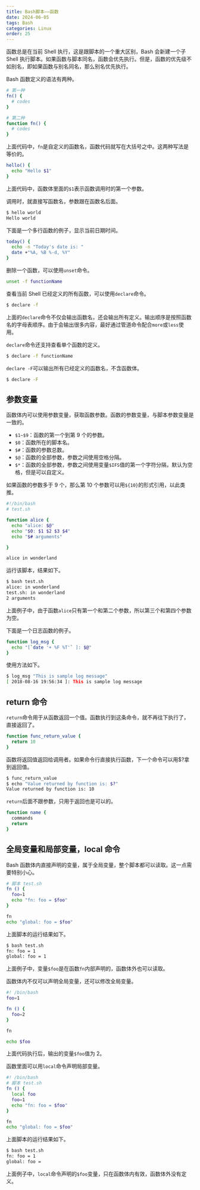 ```yaml
---
title: Bash脚本——函数
date: 2024-06-05
tags: Bash
categories: Linux
order: 25
---
```





函数总是在当前 Shell 执行，这是跟脚本的一个重大区别，Bash 会新建一个子 Shell 执行脚本。如果函数与脚本同名，函数会优先执行。但是，函数的优先级不如别名，即如果函数与别名同名，那么别名优先执行。

Bash 函数定义的语法有两种。
```bash
# 第一种
fn() {
  # codes
}

# 第二种
function fn() {
  # codes
}
```
上面代码中，`fn`是自定义的函数名，函数代码就写在大括号之中。这两种写法是等价的。
```bash
hello() {
  echo "Hello $1"
}
```
上面代码中，函数体里面的`$1`表示函数调用时的第一个参数。

调用时，就直接写函数名，参数跟在函数名后面。
```bash
$ hello world
Hello world
```
下面是一个多行函数的例子，显示当前日期时间。
```bash
today() {
  echo -n "Today's date is: "
  date +"%A, %B %-d, %Y"
}
```
删除一个函数，可以使用`unset`命令。
```bash
unset -f functionName
```
查看当前 Shell 已经定义的所有函数，可以使用`declare`命令。
```bash
$ declare -f
```
上面的`declare`命令不仅会输出函数名，还会输出所有定义。输出顺序是按照函数名的字母表顺序。由于会输出很多内容，最好通过管道命令配合`more`或`less`使用。

`declare`命令还支持查看单个函数的定义。
```bash
$ declare -f functionName
```
`declare -F`可以输出所有已经定义的函数名，不含函数体。
```bash
$ declare -F
```
## 参数变量
函数体内可以使用参数变量，获取函数参数。函数的参数变量，与脚本参数变量是一致的。
* `$1~$9`：函数的第一个到第 9 个的参数。
* `$0`：函数所在的脚本名。
* `$#`：函数的参数总数。
* `$@`：函数的全部参数，参数之间使用空格分隔。
* `$*`：函数的全部参数，参数之间使用变量`$IFS`值的第一个字符分隔，默认为空格，但是可以自定义。

如果函数的参数多于 9 个，那么第 10 个参数可以用`${10}`的形式引用，以此类推。
```bash
#!/bin/bash
# test.sh

function alice {
  echo "alice: $@"
  echo "$0: $1 $2 $3 $4"
  echo "$# arguments"

}

alice in wonderland
```
运行该脚本，结果如下。
```bash
$ bash test.sh
alice: in wonderland
test.sh: in wonderland
2 arguments
```
上面例子中，由于函数`alice`只有第一个和第二个参数，所以第三个和第四个参数为空。

下面是一个日志函数的例子。
```bash
function log_msg {
  echo "[`date '+ %F %T'` ]: $@"
}
```
使用方法如下。
```bash
$ log_msg "This is sample log message"
[ 2018-08-16 19:56:34 ]: This is sample log message
```
## return 命令
`return`命令用于从函数返回一个值。函数执行到这条命令，就不再往下执行了，直接返回了。
```bash
function func_return_value {
  return 10
}
```
函数将返回值返回给调用者。如果命令行直接执行函数，下一个命令可以用$?拿到返回值。
```bash
$ func_return_value
$ echo "Value returned by function is: $?"
Value returned by function is: 10
```
`return`后面不跟参数，只用于返回也是可以的。
```bash
function name {
  commands
  return
}
```
## 全局变量和局部变量，local 命令
Bash 函数体内直接声明的变量，属于全局变量，整个脚本都可以读取。这一点需要特别小心。
```bash
# 脚本 test.sh
fn () {
  foo=1
  echo "fn: foo = $foo"
}

fn
echo "global: foo = $foo"
```
上面脚本的运行结果如下。
```bash
$ bash test.sh
fn: foo = 1
global: foo = 1
```
上面例子中，变量`$foo`是在函数`fn`内部声明的，函数体外也可以读取。

函数体内不仅可以声明全局变量，还可以修改全局变量。
```bash
#! /bin/bash
foo=1

fn () {
  foo=2
}

fn

echo $foo
```
上面代码执行后，输出的变量`$foo`值为 2。

函数里面可以用`local`命令声明局部变量。
```bash
#! /bin/bash
# 脚本 test.sh
fn () {
  local foo
  foo=1
  echo "fn: foo = $foo"
}

fn
echo "global: foo = $foo"
```
上面脚本的运行结果如下。
```bash
$ bash test.sh
fn: foo = 1
global: foo =
```
上面例子中，`local`命令声明的`$foo`变量，只在函数体内有效，函数体外没有定义。
